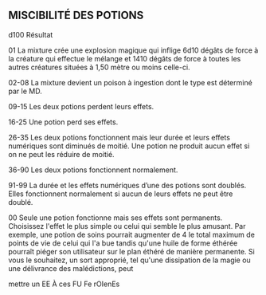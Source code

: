 ## MISCIBILITÉ DES POTIONS


d100 Résultat

01 La mixture crée une explosion magique qui
inflige 6d10 dégâts de force à la créature
qui effectue le mélange et 1410 dégâts de
force à toutes les autres créatures situées à
1,50 mètre ou moins celle-ci.

02-08 La mixture devient un poison à ingestion
dont le type est déterminé par le MD.

09-15 Les deux potions perdent leurs effets.

16-25 Une potion perd ses effets.

26-35 Les deux potions fonctionnent mais leur
durée et leurs effets numériques sont
diminués de moitié. Une potion ne produit
aucun effet si on ne peut les réduire de moitié.

36-90 Les deux potions fonctionnent normalement.

91-99 La durée et les effets numériques d’une des
potions sont doublés. Elles fonctionnent
normalement si aucun de leurs effets ne peut
être doublé.

00 Seule une potion fonctionne mais ses effets
sont permanents. Choisissez l'effet le plus
simple ou celui qui semble le plus amusant.
Par exemple, une potion de soins pourrait
augmenter de 4 le total maximum de points
de vie de celui qui l'a bue tandis qu'une
huile de forme éthérée pourraît piéger son
utilisateur sur le plan éthéré de manière
permanente. Si vous le souhaitez, un sort
approprié, tel qu'une dissipation de la magie
ou une délivrance des malédictions, peut

mettre un EE À ces FU Fe rOIenEs
